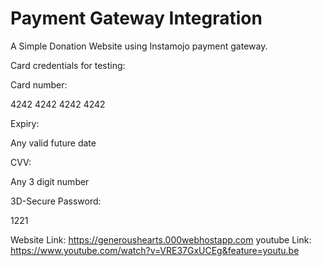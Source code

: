 # Payment Gateway Integration

A Simple  Donation Website  using Instamojo payment gateway.


Card credentials for testing:

Card number:

4242 4242 4242 4242

Expiry:

Any valid future date

CVV:

Any 3 digit number

3D-Secure Password:

1221


Website Link: https://generoushearts.000webhostapp.com
youtube Link: https://www.youtube.com/watch?v=VRE37GxUCEg&feature=youtu.be

